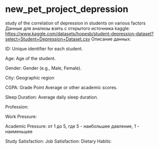 # new_pet_project_depression
study of the correlation of depression in students on various factors
Данные для анализы взять с открытого источника kaggle: https://www.kaggle.com/datasets/hopesb/student-depression-dataset?select=Student+Depression+Dataset.csv
Описание данных:

ID: Unique identifier for each student.

Age: Age of the student.

Gender: Gender (e.g., Male, Female).

City: Geographic region

CGPA: Grade Point Average or other academic scores.

Sleep Duration: Average daily sleep duration.

Profession:

Work Pressure:

Academic Pressure: от 1 до 5, где 5 - наибольшее давление, 1 - наименьшее

Study Satisfaction:
Job Satisfaction:
Dietary Habits:
